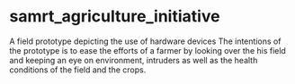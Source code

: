 # samrt_agriculture_initiative
A field prototype depicting the use of hardware devices
The intentions of the prototype is to ease the efforts of a farmer by
looking over the his field and keeping an eye on environment, 
intruders as well as the health conditions of the field and the crops.
